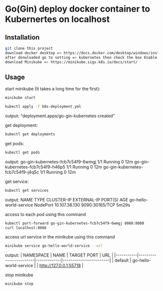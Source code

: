 # Go(Gin) deploy docker container to Kubernertes on localhost
## Installation


```sh
git clone this project
download docker desktop => https://docs.docker.com/desktop/windows/install/ 
after donwloaded go to setting => kubernetes then check the box Enable Kubernetes
download Minikube => https://minikube.sigs.k8s.io/docs/start/
```




## Usage

start minikube (It takes a long time for the first):
```sh
minikube start
```
```sh
kubectl apply -f k8s-deployment.yml
```
output: "deployment.apps/go-gin-kubernetes created"

get deployment:

```sh
kubectl get deployments
```
get pods:

```sh
kubectl get pods
```
output:
go-gin-kubernetes-fcb7c54f9-6wmgj   1/1     Running   0          12m
go-gin-kubernetes-fcb7c54f9-h46p5   1/1     Running   0          12m
go-gin-kubernetes-fcb7c54f9-j4q5c   1/1     Running   0          12m

get service:
```sh
kubectl get services
```
output:
NAME                     TYPE        CLUSTER-IP      EXTERNAL-IP   PORT(S)          AGE
go-hello-world-service   NodePort    10.107.38.130   <none>        9090:30165/TCP   5m29s


access to each pod using this command
```sh
kubectl port-forward go-gin-kubernetes-fcb7c54f9-6wmgj 8080:8080
curl localhost:8080
```
access url service in the minikube using this command
```sh
minikube service go-hello-world-service --url
```
output:
| NAMESPACE |          NAME          | TARGET PORT |          URL           |
|-----------|------------------------|-------------|------------------------|
| default   | go-hello-world-service |             | http://127.0.0.1:55718 |

stop minikube
```sh
minikube stop
```

